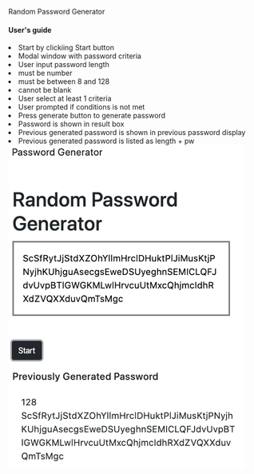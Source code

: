 Random Password Generator
<h4>User's guide</h4>
<li>Start by clickiing Start button</li>
<li>Modal window with password criteria</li>
<li>User input password length
    <li>must be number</li>
    <li>must be between 8 and 128</li>
    <li>cannot be blank</li>
    </li>
<li>User select at least 1 criteria</li>
<li>User prompted if conditions is not met</li>
<li>Press generate button to generate password</li>
<li>Password is shown in result box</li>
<li>Previous generated password is shown in previous password display</li>
<li>Previous generated password is listed as length + pw</li>
<img src="img/screenshot.PNG" alt="screenshot">